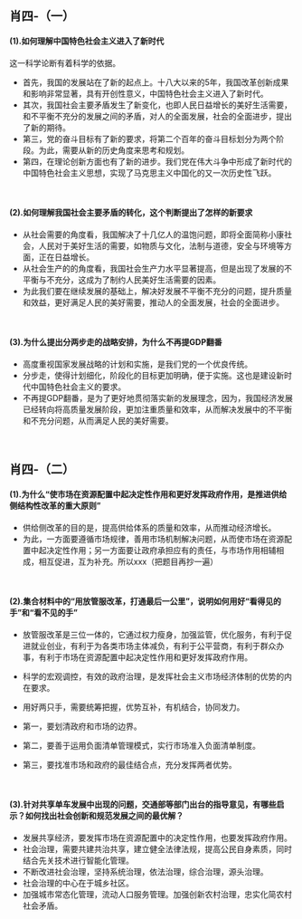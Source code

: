##	肖四-（一）

####	(1).如何理解中国特色社会主义进入了新时代

这一科学论断有着科学的依据。

*	首先，我国的发展站在了新的起点上。十八大以来的5年，我国改革创新成果和影响非常显著，具有开创性意义，中国特色社会主义进入了新时代。
*	其次，我国社会主要矛盾发生了新变化，也即人民日益增长的美好生活需要，和不平衡不充分的发展之间的矛盾，对人的全面发展，社会的全面进步，提出了新的期待。
*	第三，党的奋斗目标有了新的要求，将第二个百年的奋斗目标划分为两个阶段。为此，需要从新的历史角度来思考和规划。
*	第四，在理论创新方面也有了新的进步。我们党在伟大斗争中形成了新时代的中国特色社会主义思想，实现了马克思主义中国化的又一次历史性飞跃。

<br/>

####	(2).如何理解我国社会主要矛盾的转化，这个判断提出了怎样的新要求

*	从社会需要的角度看，我国解决了十几亿人的温饱问题，即将全面简称小康社会，人民对于美好生活的需要，如物质与文化，法制与道德，安全与环境等方面，正在日益增长。
*	从社会生产的的角度看，我国社会生产力水平显著提高，但是出现了发展的不平衡与不充分，这成为了制约人民美好生活需要的因素。
*	为此我们要在继续发展的基础上，解决好发展不平衡不充分的问题，提升质量和效益，更好满足人民的美好需要，推动人的全面发展，社会的全面进步。

<br/>

####	(3).为什么提出分两步走的战略安排，为什么不再提GDP翻番

*	高度重视国家发展战略的计划和实施，是我们党的一个优良传统。
*	分步走，使得计划细化，阶段化的目标更加明确，便于实施。这也是建设新时代中国特色社会主义的要求。
*	不再提GDP翻番，是为了更好地贯彻落实新的发展理念，因为，我国经济发展已经转向将高质量发展阶段，更加注重质量和效率，从而解决发展中的不平衡和不充分问题，从而满足人民的美好需要。

<br/>

##	肖四-（二）

####	(1).为什么“使市场在资源配置中起决定性作用和更好发挥政府作用，是推进供给侧结构性改革的重大原则”

*	供给侧改革的目的是，提高供给体系的质量和效率，从而推动经济增长。
*	为此，一方面要遵循市场规律，善用市场机制解决问题，从而使市场在资源配置中起决定性作用；另一方面要让政府承担应有的责任，与市场作用相辅相成，相互促进，互为补充。所以xxx（把题目再抄一遍）

<br/>

####	(2).集合材料中的“用放管服改革，打通最后一公里”，说明如何用好“看得见的手”和“看不见的手”

*	放管服改革是三位一体的，它通过权力瘦身，加强监管，优化服务，有利于促进就业创业，有利于为各类市场主体减负，有利于公平营商，有利于群众办事，有利于市场在资源配置中起决定性作用和更好发挥政府作用。
*	科学的宏观调控，有效的政府治理，是发挥社会主义市场经济体制的优势的内在要求。

*	用好两只手，需要统筹把握，优势互补，有机结合，协同发力。
*	第一，要划清政府和市场的边界。
*	第二，要善于运用负面清单管理模式，实行市场准入负面清单制度。
*	第三，要找准市场和政府的最佳结合点，充分发挥两者优势。

<br/>

####	(3).针对共享单车发展中出现的问题，交通部等部门出台的指导意见，有哪些启示？如何找出社会创新和规范发展之间的最优解？

*	发展共享经济，要发挥市场在资源配置中的决定性作用，也要发挥政府作用。
*	社会治理，需要共建共治共享，建立健全法律法规，提高公民自身素质，同时结合先关技术进行智能化管理。
*	不断改进社会治理，坚持系统治理，依法治理，综合治理，源头治理。
*	社会治理的中心在于城乡社区。
*	加强城市常态化管理，流动人口服务管理。加强创新农村治理，忠实化简农村社会矛盾。

<br/>
